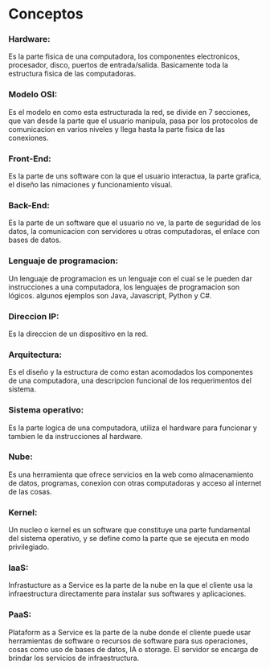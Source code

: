 # Conceptos

### Hardware:
Es la parte fisica de una computadora, los componentes electronicos, procesador, disco, puertos de entrada/salida. Basicamente toda la estructura fisica de las computadoras.

### Modelo OSI:
Es el modelo en como esta estructurada la red, se divide en 7 secciones, que van desde la parte que el usuario manipula, pasa por los protocolos de comunicacion en varios niveles y llega hasta la parte fisica de las conexiones.

### Front-End:
Es la parte de uns software con la que el usuario interactua, la parte grafica, el diseño las nimaciones y funcionamiento visual.

### Back-End:
Es la parte de un software que el usuario no ve, la parte de seguridad de los datos, la comunicacion con servidores u otras computadoras, el enlace con bases de datos.

### Lenguaje de programacion:
Un lenguaje de programacion es un lenguaje con el cual se le pueden dar instrucciones a una computadora, los lenguajes de programacion son lógicos. algunos ejemplos son Java, Javascript, Python y C#.

### Direccion IP:
Es la direccion de un dispositivo en la red.

### Arquitectura:
Es el diseño y la estructura de como estan acomodados los componentes de una computadora, una descripcion funcional de los requerimentos del sistema.

### Sistema operativo:
Es la parte logica de una computadora, utiliza el hardware para funcionar y tambien le da instrucciones al hardware.

### Nube:
Es una herramienta que ofrece servicios en la web como almacenamiento de datos, programas, conexion con otras computadoras y acceso al internet de las cosas.

### Kernel: 
Un nucleo o kernel es un software que constituye una parte fundamental del sistema operativo, y se define como la parte que se ejecuta en modo privilegiado.

### IaaS:
Infrastucture as a Service es la parte de la nube en la que el cliente usa la infraestructura directamente para instalar sus softwares y aplicaciones.

### PaaS:
Plataform as a Service es la parte de la nube donde el cliente puede usar herramientas de software o recursos de software para sus operaciones, cosas como uso de bases de datos, IA o storage. El servidor se encarga de brindar los servicios de infraestructura.
